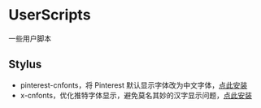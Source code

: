 # UserScripts

一些用户脚本

## Stylus

- pinterest-cnfonts，将 Pinterest 默认显示字体改为中文字体，[点此安装](https://raw.githubusercontent.com/techstay/UserScripts/main/stylus/pinterest-cnfonts.user.styl)
- x-cnfonts，优化推特字体显示，避免莫名其妙的汉字显示问题，[点此安装](https://raw.githubusercontent.com/techstay/UserScripts/main/stylus/x-cnfonts.user.styl)
